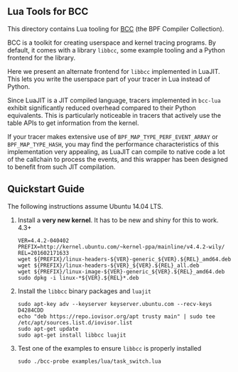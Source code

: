 Lua Tools for BCC
-----------------

This directory contains Lua tooling for [BCC](https://github.com/iovisor/bcc)
(the BPF Compiler Collection).

BCC is a toolkit for creating userspace and kernel tracing programs. By
default, it comes with a library `libbcc`, some example tooling and a Python
frontend for the library.

Here we present an alternate frontend for `libbcc` implemented in LuaJIT. This
lets you write the userspace part of your tracer in Lua instead of Python.

Since LuaJIT is a JIT compiled language, tracers implemented in `bcc-lua`
exhibit significantly reduced overhead compared to their Python equivalents.
This is particularly noticeable in tracers that actively use the table APIs to
get information from the kernel.

If your tracer makes extensive use of `BPF_MAP_TYPE_PERF_EVENT_ARRAY` or
`BPF_MAP_TYPE_HASH`, you may find the performance characteristics of this
implementation very appealing, as LuaJIT can compile to native code a lot of
the callchain to process the events, and this wrapper has been designed to
benefit from such JIT compilation.

## Quickstart Guide

The following instructions assume Ubuntu 14.04 LTS.

1. Install a **very new kernel**. It has to be new and shiny for this to work. 4.3+

    ```
    VER=4.4.2-040402
    PREFIX=http://kernel.ubuntu.com/~kernel-ppa/mainline/v4.4.2-wily/
    REL=201602171633
    wget ${PREFIX}/linux-headers-${VER}-generic_${VER}.${REL}_amd64.deb
    wget ${PREFIX}/linux-headers-${VER}_${VER}.${REL}_all.deb
    wget ${PREFIX}/linux-image-${VER}-generic_${VER}.${REL}_amd64.deb
    sudo dpkg -i linux-*${VER}.${REL}*.deb
    ```

2. Install the `libbcc` binary packages and `luajit`

    ```
    sudo apt-key adv --keyserver keyserver.ubuntu.com --recv-keys D4284CDD
    echo "deb https://repo.iovisor.org/apt trusty main" | sudo tee /etc/apt/sources.list.d/iovisor.list
    sudo apt-get update
    sudo apt-get install libbcc luajit
    ```

3. Test one of the examples to ensure `libbcc` is properly installed

    ```
    sudo ./bcc-probe examples/lua/task_switch.lua
    ```
